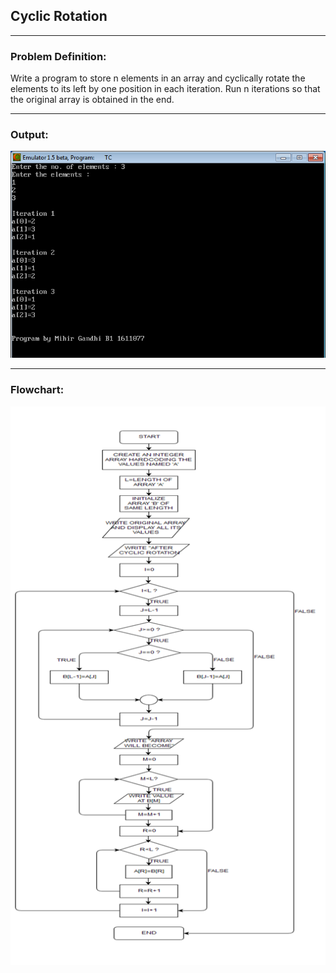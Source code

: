 ## Cyclic Rotation

-----------------------------------------
### Problem Definition:
Write a program to store n elements in an array and cyclically rotate the elements to its left by one position in each iteration. Run n iterations so that the original array is obtained in the end.

------------------------------------------
### Output:
<p align="center">
    <img src="./output.png">
</p>

------------------------------------------
### Flowchart:

<p align="center">
 <img src="./flowchart.png" alt="Flowchart">
</p>
